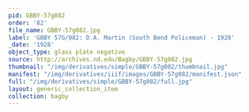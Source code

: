 ```yaml
---
pid: GBBY-57g082
order: '82'
file_name: GBBY-57g082.jpg
label: 'GBBY 57G/082: D.A. Martin (South Bend Policeman) - 1928'
_date: '1928'
object_type: glass plate negative
source: http://archives.nd.edu/Bagby/GBBY-57g082.jpg
thumbnail: "/img/derivatives/simple/GBBY-57g082/thumbnail.jpg"
manifest: "/img/derivatives/iiif/images/GBBY-57g082/manifest.json"
full: "/img/derivatives/simple/GBBY-57g082/full.jpg"
layout: generic_collection_item
collection: bagby
---
```

